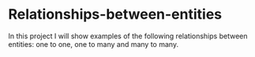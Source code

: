 # Relationships-between-entities
In this project I will show examples of the following relationships between entities: one to one, one to many and many to many.
